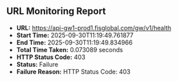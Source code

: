 ## URL Monitoring Report

- **URL:** https://api-gw1-prod1.fisglobal.com/gw/v1/health
- **Start Time:** 2025-09-30T11:19:49.761877
- **End Time:** 2025-09-30T11:19:49.834966
- **Total Time Taken:** 0.073089 seconds
- **HTTP Status Code:** 403
- **Status:** Failure
- **Failure Reason:** HTTP Status Code: 403
